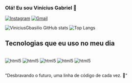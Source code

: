 ### Olá! Eu sou Vinícius Gabriel 👋

[![Instagram](https://img.shields.io/badge/Instagram-E4405F?style=for-the-badge&logo=instagram&logoColor=white)](https://www.instagram.com/basilio.xavier1/)
[![Gmail](https://img.shields.io/badge/Gmail-D14836?style=for-the-badge&logo=gmail&logoColor=white)](mailto:viniciusbasilio102@gmail.com)

![ViniciusGbasilio GitHub stats](https://github-readme-stats.vercel.app/api?username=ViniciusGbasilio&show_icons=true&theme=dracula)
![Top Langs](https://github-readme-stats.vercel.app/api/top-langs/?username=ViniciusGbasilio&exclude_repo=github-readme-stats,ViniciusGbasilio.github.io)

## Tecnologias que eu uso no meu dia
<div style="display: inline_block"><br/>
  <img align="center" alt="html5" src="https://img.shields.io/badge/HTML5-E34F26?style=for-the-badge&logo=html5&logoColor=white" />
  <img align="center" alt="html5" src="https://img.shields.io/badge/CSS3-1572B6?style=for-the-badge&logo=css3&logoColor=white" />
  <img align="center" alt="html5" src="https://img.shields.io/badge/JavaScript-F7DF1E?style=for-the-badge&logo=javascript&logoColor=black" />
  <img align="center" alt="html5" src="https://img.shields.io/badge/C-00599C?style=for-the-badge&logo=c&logoColor=white" />
   <img align="center" alt="html5" src="https://img.shields.io/badge/Python-3776AB?style=for-the-badge&logo=python&logoColor=white" />
</div><br/>

"Desbravando o futuro, uma linha de código de cada vez. 🚀"


